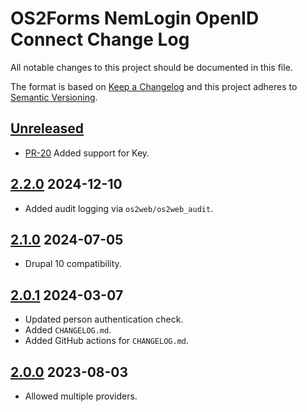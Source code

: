 <!-- markdownlint-disable MD024 -->
# OS2Forms NemLogin OpenID Connect Change Log

All notable changes to this project should be documented in this file.

The format is based on [Keep a Changelog](http://keepachangelog.com/)
and this project adheres to [Semantic Versioning](http://semver.org/).

## [Unreleased]

* [PR-20](https://github.com/itk-dev/os2forms_nemlogin_openid_connect/pull/20)
  Added support for Key.

## [2.2.0] 2024-12-10

* Added audit logging via `os2web/os2web_audit`.

## [2.1.0] 2024-07-05

* Drupal 10 compatibility.

## [2.0.1] 2024-03-07

* Updated person authentication check.
* Added `CHANGELOG.md`.
* Added GitHub actions for `CHANGELOG.md`.

## [2.0.0] 2023-08-03

* Allowed multiple providers.

[Unreleased]: https://github.com/itk-dev/os2forms_nemlogin_openid_connect/compare/2.2.0...HEAD
[2.2.0]: https://github.com/itk-dev/os2forms_nemlogin_openid_connect/compare/2.1.0...2.2.0
[2.1.0]: https://github.com/itk-dev/os2forms_nemlogin_openid_connect/compare/2.0.1...2.1.0
[2.0.1]: https://github.com/itk-dev/os2forms_nemlogin_openid_connect/compare/2.0.0...2.0.1
[2.0.0]: https://github.com/itk-dev/os2forms_nemlogin_openid_connect/releases/tag/2.0.0
